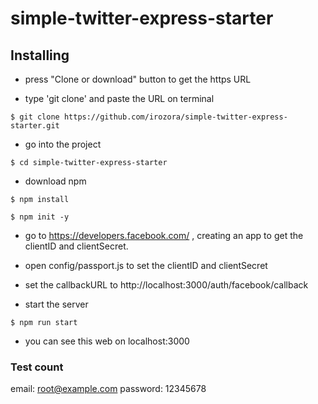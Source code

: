 # simple-twitter-express-starter

## Installing

- press "Clone or download" button to get the https URL

- type 'git clone' and paste the URL on terminal

```
$ git clone https://github.com/irozora/simple-twitter-express-starter.git
```

- go into the project

```
$ cd simple-twitter-express-starter
```

- download npm

```
$ npm install
```

```
$ npm init -y
```

- go to https://developers.facebook.com/ , creating an app to get the clientID and clientSecret.
- open config/passport.js to set the clientID and clientSecret

- set the callbackURL to http://localhost:3000/auth/facebook/callback
- start the server

```
$ npm run start
```

- you can see this web on localhost:3000


### Test count
email: root@example.com
password: 12345678
